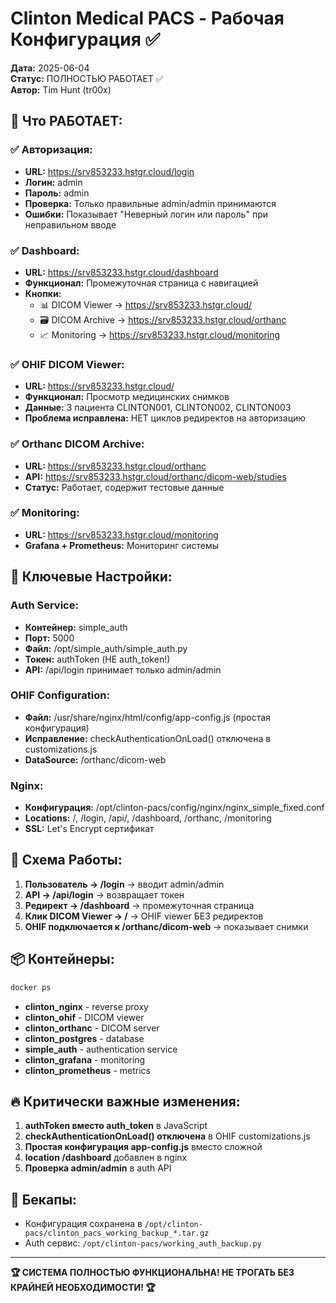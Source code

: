 # Clinton Medical PACS - Рабочая Конфигурация ✅
**Дата:** 2025-06-04  
**Статус:** ПОЛНОСТЬЮ РАБОТАЕТ ✅  
**Автор:** Tim Hunt (tr00x)

## 🎯 Что РАБОТАЕТ:

### ✅ Авторизация:
- **URL:** https://srv853233.hstgr.cloud/login
- **Логин:** admin
- **Пароль:** admin  
- **Проверка:** Только правильные admin/admin принимаются
- **Ошибки:** Показывает "Неверный логин или пароль" при неправильном вводе

### ✅ Dashboard:
- **URL:** https://srv853233.hstgr.cloud/dashboard
- **Функционал:** Промежуточная страница с навигацией
- **Кнопки:** 
  - 📊 DICOM Viewer → https://srv853233.hstgr.cloud/
  - 🗃️ DICOM Archive → https://srv853233.hstgr.cloud/orthanc
  - 📈 Monitoring → https://srv853233.hstgr.cloud/monitoring

### ✅ OHIF DICOM Viewer:
- **URL:** https://srv853233.hstgr.cloud/
- **Функционал:** Просмотр медицинских снимков
- **Данные:** 3 пациента CLINTON001, CLINTON002, CLINTON003
- **Проблема исправлена:** НЕТ циклов редиректов на авторизацию

### ✅ Orthanc DICOM Archive:
- **URL:** https://srv853233.hstgr.cloud/orthanc
- **API:** https://srv853233.hstgr.cloud/orthanc/dicom-web/studies
- **Статус:** Работает, содержит тестовые данные

### ✅ Monitoring:
- **URL:** https://srv853233.hstgr.cloud/monitoring
- **Grafana + Prometheus:** Мониторинг системы

## 🔧 Ключевые Настройки:

### Auth Service:
- **Контейнер:** simple_auth
- **Порт:** 5000
- **Файл:** /opt/simple_auth/simple_auth.py
- **Токен:** authToken (НЕ auth_token!)
- **API:** /api/login принимает только admin/admin

### OHIF Configuration:
- **Файл:** /usr/share/nginx/html/config/app-config.js (простая конфигурация)
- **Исправление:** checkAuthenticationOnLoad() отключена в customizations.js
- **DataSource:** /orthanc/dicom-web

### Nginx:
- **Конфигурация:** /opt/clinton-pacs/config/nginx/nginx_simple_fixed.conf
- **Locations:** /, /login, /api/, /dashboard, /orthanc, /monitoring
- **SSL:** Let's Encrypt сертификат

## 🚀 Схема Работы:

1. **Пользователь → /login** → вводит admin/admin
2. **API → /api/login** → возвращает токен 
3. **Редирект → /dashboard** → промежуточная страница
4. **Клик DICOM Viewer → /** → OHIF viewer БЕЗ редиректов
5. **OHIF подключается к /orthanc/dicom-web** → показывает снимки

## 📦 Контейнеры:

```bash
docker ps
```
- **clinton_nginx** - reverse proxy
- **clinton_ohif** - DICOM viewer  
- **clinton_orthanc** - DICOM server
- **clinton_postgres** - database
- **simple_auth** - authentication service
- **clinton_grafana** - monitoring
- **clinton_prometheus** - metrics

## 🔥 Критически важные изменения:

1. **authToken вместо auth_token** в JavaScript
2. **checkAuthenticationOnLoad() отключена** в OHIF customizations.js  
3. **Простая конфигурация app-config.js** вместо сложной
4. **location /dashboard** добавлен в nginx
5. **Проверка admin/admin** в auth API

## 💾 Бекапы:
- Конфигурация сохранена в `/opt/clinton-pacs/clinton_pacs_working_backup_*.tar.gz`
- Auth сервис: `/opt/clinton-pacs/working_auth_backup.py`

---
**🏆 СИСТЕМА ПОЛНОСТЬЮ ФУНКЦИОНАЛЬНА! НЕ ТРОГАТЬ БЕЗ КРАЙНЕЙ НЕОБХОДИМОСТИ! 🏆** 